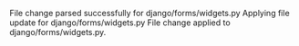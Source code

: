 File change parsed successfully for django/forms/widgets.py
Applying file update for django/forms/widgets.py
File change applied to django/forms/widgets.py.
